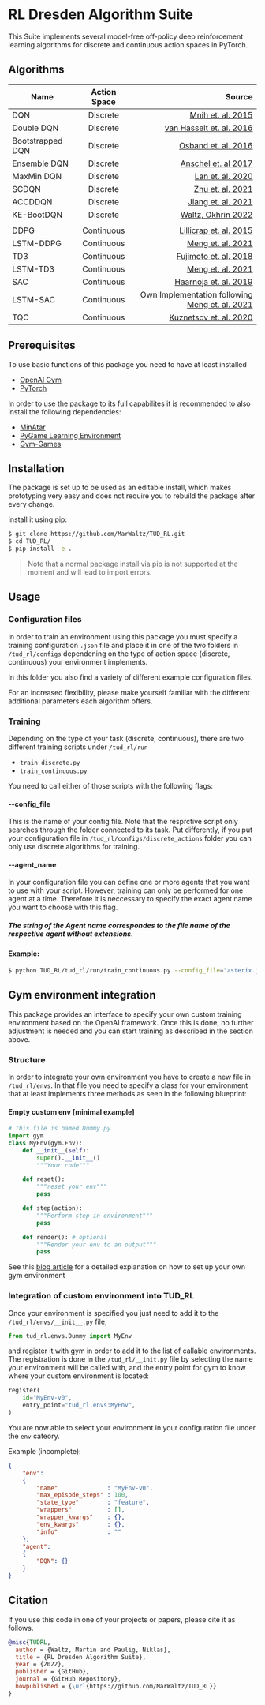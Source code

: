 # RL Dresden Algorithm Suite

This Suite implements several model-free off-policy deep reinforcement learning algorithms for discrete and continuous action spaces in PyTorch.

## Algorithms

| Name             | Action Space |                                                                        Source |
| ---------------- | :----------: | ----------------------------------------------------------------------------: |
| DQN              |   Discrete   |                          [Mnih et. al. 2015](https://www.nature.com/articles/nature14236) |
| Double DQN       |   Discrete   |                  [van Hasselt et. al. 2016](https://dl.acm.org/doi/10.5555/3016100.3016191) |
| Bootstrapped DQN |   Discrete   |                       [Osband et. al. 2016](https://arxiv.org/abs/1602.04621) |
| Ensemble DQN     |   Discrete   |       [Anschel et. al 2017](http://proceedings.mlr.press/v70/anschel17a.html) |
| MaxMin DQN      |   Discrete   |                          [Lan et. al. 2020](https://arxiv.org/abs/2002.06487) |
| SCDQN            |   Discrete   |      [Zhu et. al. 2021](https://www.aaai.org/AAAI21Papers/AAAI-3820.ZhuR.pdf) |
| ACCDDQN          | Discrete   | [Jiang et. al. 2021](https://arxiv.org/abs/2105.00704)
| KE-BootDQN       |   Discrete   |                        [Waltz, Okhrin 2022](https://arxiv.org/abs/2201.08078) |
|                  |
| DDPG             |  Continuous  |                    [Lillicrap et. al. 2015](https://arxiv.org/abs/1509.02971) |
| LSTM-DDPG        |  Continuous  |    [Meng et. al. 2021](https://ieeexplore.ieee.org/abstract/document/9636140) |
| TD3              |  Continuous  |   [Fujimoto et. al. 2018](https://proceedings.mlr.press/v80/fujimoto18a.html) |
| LSTM-TD3         |  Continuous  |    [Meng et. al. 2021](https://ieeexplore.ieee.org/abstract/document/9636140) |
| SAC              |  Continuous  |                     [Haarnoja et. al. 2019](https://arxiv.org/abs/1812.05905) |
| LSTM-SAC         |  Continuous  |   Own Implementation following [Meng et. al. 2021](https://ieeexplore.ieee.org/abstract/document/9636140) |
| TQC              |  Continuous  | [Kuznetsov et. al. 2020](http://proceedings.mlr.press/v119/kuznetsov20a.html) |

## Prerequisites

To use basic functions of this package you need to have at least installed

- [OpenAI Gym](https://github.com/openai/gym)
- [PyTorch](https://github.com/pytorch/pytorch)

In order to use the package to its full capabilites it is recommended to also install the following dependencies:

- [MinAtar](https://github.com/kenjyoung/MinAtar)
- [PyGame Learning Environment](https://pygame-learning-environment.readthedocs.io/en/latest/user/games.html)
- [Gym-Games](https://github.com/qlan3/gym-games)

## Installation

The package is set up to be used as an editable install, which makes prototyping very easy and does not require you to rebuild the package after every change.

Install it using pip:

```bash
$ git clone https://github.com/MarWaltz/TUD_RL.git
$ cd TUD_RL/
$ pip install -e .
```

> Note that a normal package install via pip is not supported at the moment and will lead to import errors.

## Usage

### Configuration files

In order to train an environment using this package you must specify a training configuration `.json` file and place it in one of the two folders in `/tud_rl/configs` dependening on the type of action space (discrete, continuous) your environment implements.

In this folder you also find a variety of different example configuration files.

For an increased flexibility, please make yourself familiar with the different additional parameters each algorithm offers.

### Training

Depending on the type of your task (discrete, continuous), there are two different training scripts under `/tud_rl/run`

- `train_discrete.py`
- `train_continuous.py`

You need to call either of those scripts with the following flags:

#### --config_file

This is the name of your config file. Note that the resprctive script only searches through the folder connected to its task. Put differently, if you put your configuration file in `/tud_rl/configs/discrete_actions` folder you can only use discrete algorithms for training.

#### --agent_name

In your configuration file you can define one or more agents that you want to use with your script. However, training can only be performed for one agent at a time. Therefore it is neccessary to specify the exact agent name you want to choose with this flag.

##### The string of the Agent name correspondes to the file name of the respective agent without extensions.

#### Example:

```bash
$ python TUD_RL/tud_rl/run/train_continuous.py --config_file="asterix.json" --agent_name="DQN"
```

## Gym environment integration

This package provides an interface to specify your own custom training environment based on the OpenAI framework. Once this is done, no further adjustment is needed and you can start training as described in the section above.

### Structure

In order to integrate your own environment you have to create a new file in `/tud_rl/envs`. In that file you need to specify a class for your environment that at least implements three methods as seen in the following blueprint:

#### Empty custom env [minimal example]

```python
# This file is named Dummy.py
import gym
class MyEnv(gym.Env):
    def __init__(self):
        super().__init__()
        """Your code"""

    def reset():
        """reset your env"""
        pass

    def step(action):
        """Perform step in environment"""
        pass

    def render(): # optional
        """Render your env to an output"""
        pass
```

See this [blog article](https://towardsdatascience.com/beginners-guide-to-custom-environments-in-openai-s-gym-989371673952) for a detailed explanation on how to set up your own gym environment

### Integration of custom environment into TUD_RL

Once your environment is specified you just need to add it to the `/tud_rl/envs/__init__.py` file,

```python
from tud_rl.envs.Dummy import MyEnv
```

and register it with gym in order to add it to the list of callable environments. The registration is done in the `/tud_rl/__init.py` file by selecting the name your environment will be called with, and the entry point for gym to know where your custom environment is located:

```python
register(
    id="MyEnv-v0", 
    entry_point="tud_rl.envs:MyEnv",
)
```

You are now able to select your environment in your configuration file under the `env` cateory.

Example (incomplete):

```json
{
    "env":
    {
        "name"              : "MyEnv-v0",
        "max_episode_steps" : 100,
        "state_type"        : "feature",
        "wrappers"          : [],
        "wrapper_kwargs"    : {},
        "env_kwargs"        : {},
        "info"              : ""
    },
    "agent":
    {
        "DQN": {}
    }
}
```

## Citation

If you use this code in one of your projects or papers, please cite it as follows.

~~~bibtex
@misc{TUDRL,
  author = {Waltz, Martin and Paulig, Niklas},
  title = {RL Dresden Algorithm Suite},
  year = {2022},
  publisher = {GitHub},
  journal = {GitHub Repository},
  howpublished = {\url{https://github.com/MarWaltz/TUD_RL}}
}
~~~

